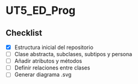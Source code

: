 # UT5_ED_Prog
## Checklist
- [x] Estructura inicial del repositorio
- [ ] Clase abstracta, subclases, subtipos y persona
- [ ] Añadir atributos y métodos
- [ ] Definir relaciones entre clases
- [ ] Generar diagrama .svg
